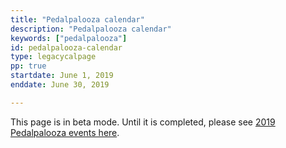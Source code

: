 ```yaml
---
title: "Pedalpalooza calendar"
description: "Pedalpalooza calendar"
keywords: ["pedalpalooza"]
id: pedalpalooza-calendar
type: legacycalpage
pp: true
startdate: June 1, 2019
enddate: June 30, 2019

---
```


This page is in beta mode. Until it is completed, please see [2019 Pedalpalooza events here](http://www.shift2bikes.org/fun2/pedalpalooza).
